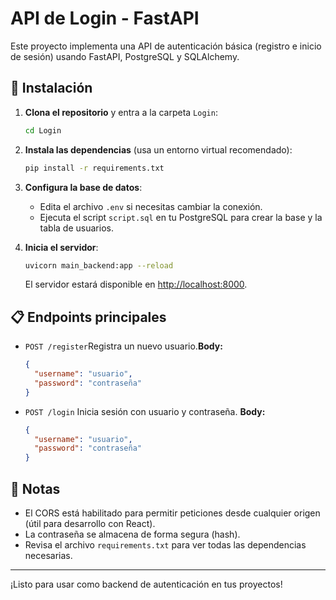 # API de Login - FastAPI

Este proyecto implementa una API de autenticación básica (registro e inicio de sesión) usando FastAPI, PostgreSQL y SQLAlchemy.

## 🚀 Instalación

1. **Clona el repositorio** y entra a la carpeta `Login`:

   ```bash
   cd Login
   ```
2. **Instala las dependencias** (usa un entorno virtual recomendado):

   ```bash
   pip install -r requirements.txt
   ```
3. **Configura la base de datos**:

   - Edita el archivo `.env` si necesitas cambiar la conexión.
   - Ejecuta el script `script.sql` en tu PostgreSQL para crear la base y la tabla de usuarios.
4. **Inicia el servidor**:

   ```bash
   uvicorn main_backend:app --reload
   ```

   El servidor estará disponible en [http://localhost:8000](http://localhost:8000).

## 📋 Endpoints principales

- `POST /register`Registra un nuevo usuario.**Body:**

  ```json
  {
    "username": "usuario",
    "password": "contraseña"
  }
  ```
- `POST /login`
  Inicia sesión con usuario y contraseña.
  **Body:**

  ```json
  {
    "username": "usuario",
    "password": "contraseña"
  }
  ```

## 📝 Notas

- El CORS está habilitado para permitir peticiones desde cualquier origen (útil para desarrollo con React).
- La contraseña se almacena de forma segura (hash).
- Revisa el archivo `requirements.txt` para ver todas las dependencias necesarias.

---

¡Listo para usar como backend de autenticación en tus proyectos!
